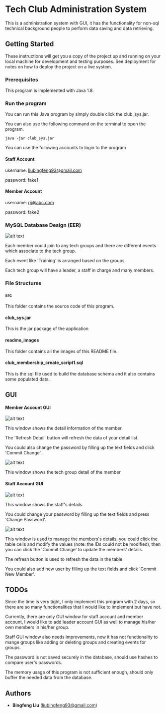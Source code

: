 # Tech Club Administration System

This is a administration system with GUI, it has the functionality for non-sql
technical background people to perform data saving and data retrieving.

## Getting Started

These instructions will get you a copy of the project up and running on your
local machine for development and testing purposes. See deployment for notes on how to deploy the project on a live system.

### Prerequisites

This program is implemented with Java 1.8.

### Run the program

You can run this Java program by simply double click the club_sys.jar.

You can also use the following command on the terminal to open the program.
```
java -jar club_sys.jar
```

You can use the following accounts to login to the program

#### Staff Account
username: liubingfeng93@gmail.com

password: fake1

#### Member Account
username: rjj@abc.com

password: fake2

### MySQL Database Design (EER)

![alt text](./readme_images/club_sys_eer.png "EER")

Each member could join to any tech groups and there are different events which
associate to the tech group.

Each event like 'Training' is arranged based on the groups.

Each tech group will have a leader, a staff in charge and many members.

### File Structures

#### src

This folder contains the source code of this program.

#### club_sys.jar

This is the jar package of the application

#### readme_images

This folder contains all the images of this README file.

#### club_membership_create_script1.sql

This is the sql file used to build the database schema and it also contains some
populated data.


## GUI

#### Member Account GUI

![alt text](./readme_images/member_detail_window.png "member_detail")

This window shows the detail information of the member.

The 'Refresh Detail' button will refresh the data of your detail list.

You could also change the password by filling up the text fields and click
'Commit Change'.

![alt text](./readme_images/member_group_window.png "member_group")

This window shows the tech group detail of the member

#### Staff Account GUI

![alt text](./readme_images/staff_detail_window.png "staff_detail")

This window shows the staff's details.

You could change your password by filling up the text fields and press
'Change Password'.

![alt text](./readme_images/staff_member_window.png "staff_member")

This window is used to manage the members's details, you could click the table
cells and modify the values (note: the IDs could not be modified), then you can
click the 'Commit Change' to update the members' details.

The refresh button is used to refresh the data in the table.

You could also add new user by filling up the text fields and click 'Commit New
 Member'.

## TODOs

Since the time is very tight, I only implement this program with 2 days, so
there are so many functionalities that I would like to implement but have not.

Currently, there are only GUI window for staff account and member account, I
would like to add leader account GUI as well to manage his/her own members in
his/her group.

Staff GUI window also needs improvements, now it has not functionality to mange
groups like adding or deleting groups and creating events for groups.

The password is not saved securely in the database, should use hashes to
compare user's passwords.

The memory usage of this program is not sufficient enough, should only buffer
the needed data from the database.

## Authors

* **Bingfeng Liu** (liubingfeng93@gmail.com)
